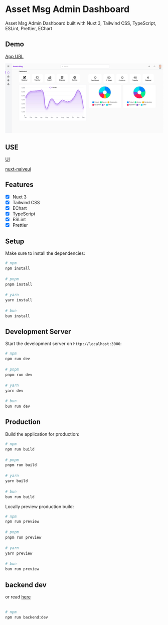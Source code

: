 # Asset Msg Admin Dashboard

Asset Msg Admin Dashboard built with Nuxt 3, Tailwind CSS, TypeScript, ESLint, Prettier, EChart

<!-- [feature](KEY-FEATURE.md) -->

## Demo
[App URL](https://assets-workflow-approval.vercel.app/signin)

![image](https://github.com/phearunr/assets-workflow-approval/blob/main/assets-msg-dashboard.png)

## USE 

[UI](https://www.naiveui.com/en-US/os-theme)

[nuxt-naiveui](https://github.com/becem-gharbi/nuxt-naiveui)

## Features

- [x] Nuxt 3
- [x] Tailwind CSS
- [x] EChart
- [x] TypeScript
- [x] ESLint
- [x] Prettier

## Setup

Make sure to install the dependencies:

```bash
# npm
npm install

# pnpm
pnpm install

# yarn
yarn install

# bun
bun install
```

## Development Server

Start the development server on `http://localhost:3000`:

```bash
# npm
npm run dev

# pnpm
pnpm run dev

# yarn
yarn dev

# bun
bun run dev
```

## Production

Build the application for production:

```bash
# npm
npm run build

# pnpm
pnpm run build

# yarn
yarn build

# bun
bun run build
```

Locally preview production build:

```bash
# npm
npm run preview

# pnpm
pnpm run preview

# yarn
yarn preview

# bun
bun run preview
```

## backend dev

or read [here](doc-backend/README.md)

```bash

# npm
npm run backend:dev


```

